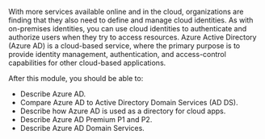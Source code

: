 With more services available online and in the cloud, organizations are finding that they also need to define and manage cloud identities. As with on-premises identities, you can use cloud identities to authenticate and authorize users when they try to access resources. Azure Active Directory (Azure AD) is a cloud-based service, where the primary purpose is to provide identity management, authentication, and access-control capabilities for other cloud-based applications.

After this module, you should be able to:

 -  Describe Azure AD.
 -  Compare Azure AD to Active Directory Domain Services (AD DS).
 -  Describe how Azure AD is used as a directory for cloud apps.
 -  Describe Azure AD Premium P1 and P2.
 -  Describe Azure AD Domain Services.
